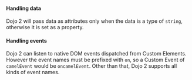 <h4 id="dojo2-handling-data">Handling data</h4>

Dojo 2 will pass data as attributes only when the data is a type of `string`, otherwise it is
set as a property.

<h4 id="dojo2-handling-events">Handling events</h4>

Dojo 2 can listen to native DOM events dispatched from Custom Elements. However the event
names must be prefixed with `on`, so a Custom Event of `camelEvent` would be `oncamelEvent`.
Other than that, Dojo 2 supports all kinds of event names.




